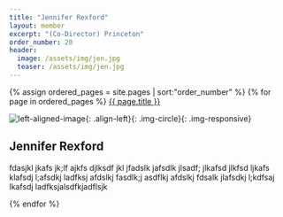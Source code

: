 ```yaml
---
title: "Jennifer Rexford"
layout: member
excerpt: "(Co-Director) Princeton"
order_number: 20
header:
  image: /assets/img/jen.jpg
  teaser: /assets/img/jen.jpg
---
```

{% assign ordered_pages = site.pages | sort:"order_number" %}
{% for page in ordered_pages %}
  <a href="{{ page.url | relative_url }}">{{ page.title }}</a>


![left-aligned-image](../../assets/img/jen.jpg){: .align-left}{: .img-circle}{: .img-responsive} 
## Jennifer Rexford

fdasjkl jkafs jk;lf ajkfs djlksdf jkl jfadslk jafsdlk jlsadf; jlkafsd jlkfsd ljkafs klafsdj l;afsdkj ladfksj afdslkj fasdlk;j asdflkj afdslkj fdsalk jlafsdkj l;kdfsaj lkafsdj ladfksjalsdfkjadflsjk

{% endfor %}

